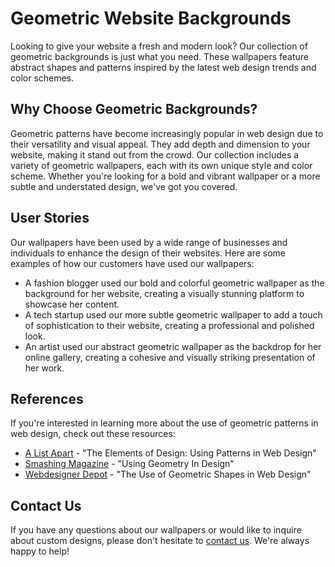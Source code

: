 <!--font:Poppins-->

# Geometric Website Backgrounds

Looking to give your website a fresh and modern look? Our collection of geometric backgrounds is just what you need. These wallpapers feature abstract shapes and patterns inspired by the latest web design trends and color schemes.

## Why Choose Geometric Backgrounds?

Geometric patterns have become increasingly popular in web design due to their versatility and visual appeal. They add depth and dimension to your website, making it stand out from the crowd. Our collection includes a variety of geometric wallpapers, each with its own unique style and color scheme. Whether you're looking for a bold and vibrant wallpaper or a more subtle and understated design, we've got you covered.

## User Stories

Our wallpapers have been used by a wide range of businesses and individuals to enhance the design of their websites. Here are some examples of how our customers have used our wallpapers:

- A fashion blogger used our bold and colorful geometric wallpaper as the background for her website, creating a visually stunning platform to showcase her content.
- A tech startup used our more subtle geometric wallpaper to add a touch of sophistication to their website, creating a professional and polished look.
- An artist used our abstract geometric wallpaper as the backdrop for her online gallery, creating a cohesive and visually striking presentation of her work.

## References

If you're interested in learning more about the use of geometric patterns in web design, check out these resources:

- [A List Apart](#) - "The Elements of Design: Using Patterns in Web Design"
- [Smashing Magazine](#) - "Using Geometry In Design"
- [Webdesigner Depot](#) - "The Use of Geometric Shapes in Web Design"

## Contact Us

If you have any questions about our wallpapers or would like to inquire about custom designs, please don't hesitate to [contact us](#contact). We're always happy to help!

<!--

Write me content for website with wallpaper which alt text is:

"A wallpaper with a repeating pattern of abstract geometric shapes and patterns, inspired by web design trends and color schemes."

The name/title of the page should not be 1:1 copy of the alt text but rather a real content of the website which is using this wallpaper.

- Use markdown format 
- Start with heading
- Heading should be short and concise
- The content should look like a real website 
- The website should not be about the wallpaper, wallpaper is just a related background
- Heading should be contain work "wallpaper" or "background"
- Include real sections like references, contact, user stories, etc. use things relevant to the page purpose.
- Feel free to use structure like headings, bullets, numbering, blockquotes, paragraphs, horizontal lines, etc.
- You can use formatting like bold or _italic_
- You can include UTF-8 emojis
- Links should be only #hash anchors (and you can refer to the document itself)
- Do not include images


---


# Geometric Backgrounds for Modern Websites

Welcome to our website, where you can find a collection of stunning geometric backgrounds that will elevate the design of your website. Our wallpapers are inspired by the latest web design trends and color schemes, making them perfect for modern websites.

## Why Choose Geometric Backgrounds?

Geometric patterns have become increasingly popular in web design due to their versatility and visual appeal. They add depth and dimension to your website, making it stand out from the crowd. Our wallpapers feature abstract shapes and patterns that create a sense of movement and energy, adding a dynamic element to your website.

## Our Collection

Our collection includes a variety of geometric wallpapers, each with its own unique style and color scheme. Whether you're looking for a bold and vibrant wallpaper or a more subtle and understated design, we've got you covered. Browse our collection and find the perfect background for your website.

## User Stories

Our wallpapers have been used by a wide range of businesses and individuals to enhance the design of their websites. Here are some examples of how our customers have used our wallpapers:

- A fashion blogger used our bold and colorful geometric wallpaper as the background for her website, creating a visually stunning platform to showcase her content.
- A tech startup used our more subtle geometric wallpaper to add a touch of sophistication to their website, creating a professional and polished look.
- An artist used our abstract geometric wallpaper as the backdrop for her online gallery, creating a cohesive and visually striking presentation of her work.

## References

If you're interested in learning more about the use of geometric patterns in web design, check out these resources:

- [A List Apart](#) - "The Elements of Design: Using Patterns in Web Design"
- [Smashing Magazine](#) - "Using Geometry In Design"
- [Webdesigner Depot](#) - "The Use of Geometric Shapes in Web Design"

## Contact Us

If you have any questions about our wallpapers or would like to inquire about custom designs, please don't hesitate to [contact us](#contact). We're always happy to help!


---


Heading is too long, rewrite whole content.


---


# Elevate Your Website Design with Geometric Backgrounds

Welcome to our website, where you can find a collection of stunning geometric backgrounds that will elevate the design of your website. Our wallpapers feature abstract shapes and patterns inspired by the latest web design trends and color schemes, making them perfect for modern websites.

## Why Choose Geometric Backgrounds?

Geometric patterns have become increasingly popular in web design due to their versatility and visual appeal. They add depth and dimension to your website, making it stand out from the crowd. Our collection includes a variety of geometric wallpapers, each with its own unique style and color scheme. Whether you're looking for a bold and vibrant wallpaper or a more subtle and understated design, we've got you covered.

## User Stories

Our wallpapers have been used by a wide range of businesses and individuals to enhance the design of their websites. Here are some examples of how our customers have used our wallpapers:

- A fashion blogger used our bold and colorful geometric wallpaper as the background for her website, creating a visually stunning platform to showcase her content.
- A tech startup used our more subtle geometric wallpaper to add a touch of sophistication to their website, creating a professional and polished look.
- An artist used our abstract geometric wallpaper as the backdrop for her online gallery, creating a cohesive and visually striking presentation of her work.

## References

If you're interested in learning more about the use of geometric patterns in web design, check out these resources:

- [A List Apart](#) - "The Elements of Design: Using Patterns in Web Design"
- [Smashing Magazine](#) - "Using Geometry In Design"
- [Webdesigner Depot](#) - "The Use of Geometric Shapes in Web Design"

## Contact Us

If you have any questions about our wallpapers or would like to inquire about custom designs, please don't hesitate to [contact us](#contact). We're always happy to help!


---


Heading is too long, rewrite whole content.


---


# Geometric Backgrounds for Modern Websites

Our collection of geometric backgrounds will give your website a modern and stylish look. These wallpapers feature abstract shapes and patterns inspired by the latest web design trends and color schemes.

## Why Choose Geometric Backgrounds?

Geometric patterns have become increasingly popular in web design due to their versatility and visual appeal. They add depth and dimension to your website, making it stand out from the crowd. Our collection includes a variety of geometric wallpapers, each with its own unique style and color scheme. Whether you're looking for a bold and vibrant wallpaper or a more subtle and understated design, we've got you covered.

## User Stories

Our wallpapers have been used by a wide range of businesses and individuals to enhance the design of their websites. Here are some examples of how our customers have used our wallpapers:

- A fashion blogger used our bold and colorful geometric wallpaper as the background for her website, creating a visually stunning platform to showcase her content.
- A tech startup used our more subtle geometric wallpaper to add a touch of sophistication to their website, creating a professional and polished look.
- An artist used our abstract geometric wallpaper as the backdrop for her online gallery, creating a cohesive and visually striking presentation of her work.

## References

If you're interested in learning more about the use of geometric patterns in web design, check out these resources:

- [A List Apart](#) - "The Elements of Design: Using Patterns in Web Design"
- [Smashing Magazine](#) - "Using Geometry In Design"
- [Webdesigner Depot](#) - "The Use of Geometric Shapes in Web Design"

## Contact Us

If you have any questions about our wallpapers or would like to inquire about custom designs, please don't hesitate to [contact us](#contact). We're always happy to help!


---


Heading is too long, rewrite whole content.


---


# Modern Geometric Backgrounds for Your Website

Looking to give your website a fresh and modern look? Our collection of geometric backgrounds is just what you need. These wallpapers feature abstract shapes and patterns inspired by the latest web design trends and color schemes.

## Why Choose Geometric Backgrounds?

Geometric patterns have become increasingly popular in web design due to their versatility and visual appeal. They add depth and dimension to your website, making it stand out from the crowd. Our collection includes a variety of geometric wallpapers, each with its own unique style and color scheme. Whether you're looking for a bold and vibrant wallpaper or a more subtle and understated design, we've got you covered.

## User Stories

Our wallpapers have been used by a wide range of businesses and individuals to enhance the design of their websites. Here are some examples of how our customers have used our wallpapers:

- A fashion blogger used our bold and colorful geometric wallpaper as the background for her website, creating a visually stunning platform to showcase her content.
- A tech startup used our more subtle geometric wallpaper to add a touch of sophistication to their website, creating a professional and polished look.
- An artist used our abstract geometric wallpaper as the backdrop for her online gallery, creating a cohesive and visually striking presentation of her work.

## References

If you're interested in learning more about the use of geometric patterns in web design, check out these resources:

- [A List Apart](#) - "The Elements of Design: Using Patterns in Web Design"
- [Smashing Magazine](#) - "Using Geometry In Design"
- [Webdesigner Depot](#) - "The Use of Geometric Shapes in Web Design"

## Contact Us

If you have any questions about our wallpapers or would like to inquire about custom designs, please don't hesitate to [contact us](#contact). We're always happy to help!


---


Write me a Google font which is best fitting for the website.

Pick from the list:
- Inter
- Open Sans
- Lobster
- Barlow Condensed
- Great Vibes
- Playfair Display
- Poppins
- Futura
- Montserrat
- Alegreya
- Dancing Script
- Roboto
- Raleway
- IBM Plex Sans
- Lato
- Exo 2
- Orbitron


Write just the font name nothing else.


---


Poppins

-->
